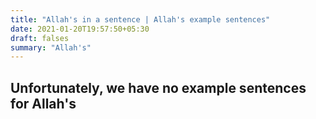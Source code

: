 ```yaml
---
title: "Allah's in a sentence | Allah's example sentences"
date: 2021-01-20T19:57:50+05:30
draft: falses
summary: "Allah's"
---
```

## Unfortunately, we have no example sentences for Allah's                 
